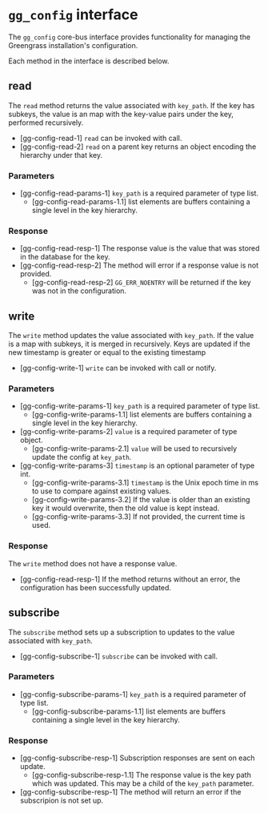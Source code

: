 # `gg_config` interface

The `gg_config` core-bus interface provides functionality for managing the
Greengrass installation's configuration.

Each method in the interface is described below.

## read

The `read` method returns the value associated with `key_path`. If the key has
subkeys, the value is an map with the key-value pairs under the key, performed
recursively.

- [gg-config-read-1] `read` can be invoked with call.
- [gg-config-read-2] `read` on a parent key returns an object encoding the
  hierarchy under that key.

### Parameters

- [gg-config-read-params-1] `key_path` is a required parameter of type list.
  - [gg-config-read-params-1.1] list elements are buffers containing a single
    level in the key hierarchy.

### Response

- [gg-config-read-resp-1] The response value is the value that was stored in the
  database for the key.
- [gg-config-read-resp-2] The method will error if a response value is not
  provided.
  - [gg-config-read-resp-2] `GG_ERR_NOENTRY` will be returned if the key was not
    in the configuration.

## write

The `write` method updates the value associated with `key_path`. If the value is
a map with subkeys, it is merged in recursively. Keys are updated if the new
timestamp is greater or equal to the existing timestamp

- [gg-config-write-1] `write` can be invoked with call or notify.

### Parameters

- [gg-config-write-params-1] `key_path` is a required parameter of type list.
  - [gg-config-write-params-1.1] list elements are buffers containing a single
    level in the key hierarchy.
- [gg-config-write-params-2] `value` is a required parameter of type object.
  - [gg-config-write-params-2.1] `value` will be used to recursively update the
    config at `key_path`.
- [gg-config-write-params-3] `timestamp` is an optional parameter of type int.
  - [gg-config-write-params-3.1] `timestamp` is the Unix epoch time in ms to use
    to compare against existing values.
  - [gg-config-write-params-3.2] If the value is older than an existing key it
    would overwrite, then the old value is kept instead.
  - [gg-config-write-params-3.3] If not provided, the current time is used.

### Response

The `write` method does not have a response value.

- [gg-config-read-resp-1] If the method returns without an error, the
  configuration has been successfully updated.

## subscribe

The `subscribe` method sets up a subscription to updates to the value associated
with `key_path`.

- [gg-config-subscribe-1] `subscribe` can be invoked with call.

### Parameters

- [gg-config-subscribe-params-1] `key_path` is a required parameter of type
  list.
  - [gg-config-subscribe-params-1.1] list elements are buffers containing a
    single level in the key hierarchy.

### Response

- [gg-config-subscribe-resp-1] Subscription responses are sent on each update.
  - [gg-config-subscribe-resp-1.1] The response value is the key path which was
    updated. This may be a child of the `key_path` parameter.
- [gg-config-subscribe-resp-1] The method will return an error if the
  subscripion is not set up.

